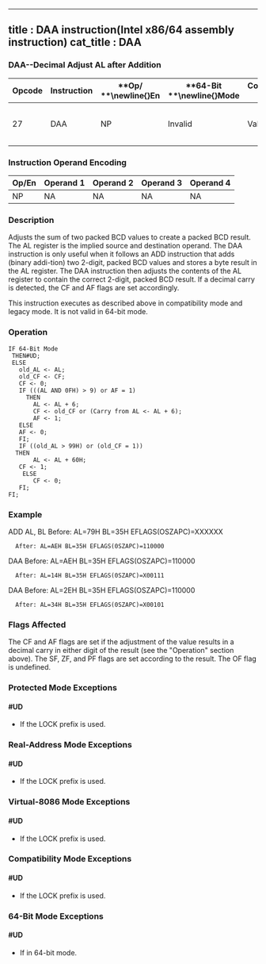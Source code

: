 ----------------------------
title : DAA instruction(Intel x86/64 assembly instruction)
cat_title : DAA
----------------------------
### DAA--Decimal Adjust AL after Addition


|**Opcode**|**Instruction**|**Op/ **\newline{}**En**|**64-Bit **\newline{}**Mode**|**Compat/**\newline{}**Leg Mode**|**Description**|
|----------|---------------|------------------------|-----------------------------|---------------------------------|---------------|
|27|DAA|NP|Invalid|Valid|Decimal adjust AL after addition.|
### Instruction Operand Encoding


|Op/En|Operand 1|Operand 2|Operand 3|Operand 4|
|-----|---------|---------|---------|---------|
|NP|NA|NA|NA|NA|
### Description


Adjusts the sum of two packed BCD values to create a packed BCD result. The AL register is the implied source and destination operand. The DAA instruction is only useful when it follows an ADD instruction that adds (binary addi-tion) two 2-digit, packed BCD values and stores a byte result in the AL register. The DAA instruction then adjusts the contents of the AL register to contain the correct 2-digit, packed BCD result. If a decimal carry is detected, the CF and AF flags are set accordingly.

This instruction executes as described above in compatibility mode and legacy mode. It is not valid in 64-bit mode.


### Operation

```info-verb
IF 64-Bit Mode
 THEN#UD;
 ELSE
   old_AL <- AL;
   old_CF <- CF;
   CF <- 0;
   IF (((AL AND 0FH) > 9) or AF = 1)
     THEN
       AL <- AL + 6;
       CF <- old_CF or (Carry from AL <- AL + 6);
       AF <- 1;
   ELSE
   AF <- 0;
   FI;
   IF ((old_AL > 99H) or (old_CF = 1))
  THEN
       AL <- AL + 60H;
   CF <- 1;
    ELSE
       CF <- 0;
   FI;
FI;
```
### Example


ADD  AL, BL Before: AL=79H BL=35H EFLAGS(OSZAPC)=XXXXXX

      After: AL=AEH BL=35H EFLAGS(0SZAPC)=110000

DAA Before: AL=AEH BL=35H EFLAGS(OSZAPC)=110000

      After: AL=14H BL=35H EFLAGS(0SZAPC)=X00111

DAA Before: AL=2EH BL=35H EFLAGS(OSZAPC)=110000

      After: AL=34H BL=35H EFLAGS(0SZAPC)=X00101

### Flags Affected


The CF and AF flags are set if the adjustment of the value results in a decimal carry in either digit of the result (see the "Operation" section above). The SF, ZF, and PF flags are set according to the result. The OF flag is undefined.


### Protected Mode Exceptions

#### #UD
* If the LOCK prefix is used.

### Real-Address Mode Exceptions

#### #UD
* If the LOCK prefix is used.

### Virtual-8086 Mode Exceptions

#### #UD
* If the LOCK prefix is used.

### Compatibility Mode Exceptions

#### #UD
* If the LOCK prefix is used.

### 64-Bit Mode Exceptions

#### #UD
* If in 64-bit mode.
